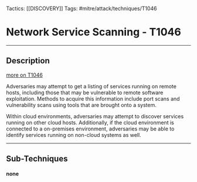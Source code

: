 Tactics: [[DISCOVERY]]
Tags: #mitre/attack/techniques/T1046  

# Network Service Scanning - T1046
---
## Description
[more on T1046](https://attack.mitre.org/techniques/T1046)

Adversaries may attempt to get a listing of services running on remote hosts, including those that may be vulnerable to remote software exploitation. Methods to acquire this information include port scans and vulnerability scans using tools that are brought onto a system.

Within cloud environments, adversaries may attempt to discover services running on other cloud hosts. Additionally, if the cloud environment is connected to a on-premises environment, adversaries may be able to identify services running on non-cloud systems as well.

---
## Sub-Techniques

#### none

